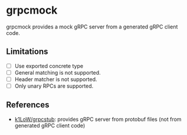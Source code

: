 # grpcmock

grpcmock provides a mock gRPC server from a generated gRPC client code.

## Limitations

- [ ] Use exported concrete type
- [ ] General matching is not supported.
- [ ] Header matcher is not supported.
- [ ] Only unary RPCs are supported.

## References

- [k1LoW/grpcstub]: provides gRPC server from protobuf files (not from generated gRPC client code)

<!-- links -->

[k1LoW/grpcstub]: https://github.com/k1LoW/grpcstub
